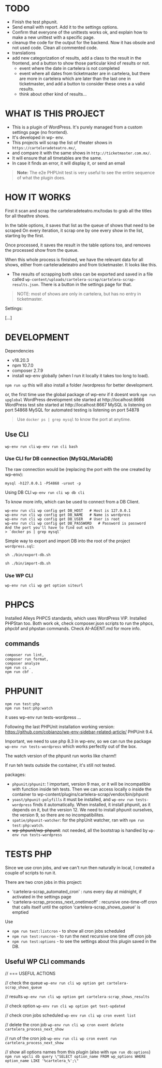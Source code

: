 TODO
===

- Finish the test phpunit.
- Send email with report. Add it to the settings options.
- Confirm that everyone of the unittests works ok, and explain how to make a new unittest with a specific page.
- cleanup the code for the output for the backend. Now it has obsole and not used code. Clean all commented code.
- translations
- add new categorization of results, add a class to the result in the frontend, and a button to show those particular kind of results or not.
	- event where the date in cartelera is not completed
	- event where all dates from ticketmaster are in cartelera, but there are more in cartelera which are later than the last one in ticketmaster, and add a button to consider these ones a a valid results.
	- think about other kind of results...

WHAT IS THIS PROJECT
===

- This is a plugin of WordPress. It's purely managed from a custom settings page (no frontend).
- It's developed in wp- env.
- This projects will scrap the list of theater shows in `https://carteleradeteatro.mx/`,
- and compare it with the same shows in `http://ticketmaster.com.mx/`.
- It will ensure that all timetables are the same.
- In case it finds an error, it will display it, or send an email

> **Note:** The e2e PHPUnit test is very useful to see the entire sequence of what the plugin does.

HOW IT WORKS
===

First it scan and scrap the carteleradeteatro.mx/todas to grab all the titles for all theathre shows.


In the table options, it saves that list as the queue of shows that need to be scraped
On every iteration, it scrap one by one every show in the list, starting by the first.


Once processed, it saves the result in the table options too, and removes the processed show from the queue.


When this whole process is finished, we have the relevant data for all shows, either from
carteleradeteatro and from ticketmaster. It looks like this.

- The results of scrapping both sites can be exported and saved in a file called `wp-content/uploads/cartelera-scrap/cartelera-scrap-results.json`. There is a button in the settings page for that.

> NOTE: most of shows are only in cartelera, but has no entry in ticketmaster.

Settings:

[...]

DEVELOPMENT
===
Dependencies
- v18.20.3
- npm 10.7.0
- composer 2.7.9
- install wp-env globally (when I run it locally it takes too long to load).

`npm run up`
this will also install a folder /wordpress for better development.

or, the first time use the global package of wp-env if it doesnt work
`npm run upglobal`
WordPress development site started at http://localhost:8666
WordPress test site started at http://localhost:8667
MySQL is listening on port 54868
MySQL for automated testing is listening on port 54878
> Use `docker ps | grep mysql` to know the port at anytime.

## Use CLI

`wp-env run cli`
`wp-env run cli bash`

### Use CLI for DB connection (MySQL/MariaDB)

The raw connection would be (replacing the port with the one created by wp-env):

`mysql -h127.0.0.1 -P54868 -uroot -p`

Using DB CLI
`wp-env run cli wp db cli`

To know more info, which can be used to connect from a DB Client.

```
wp-env run cli wp config get DB_HOST   # Host is 127.0.0.1
wp-env run cli wp config get DB_NAME   # Name is wordpress
wp-env run cli wp config get DB_USER   # User is root
wp-env run cli wp config get DB_PASSWORD   # Password is password
And the port you'll have to find out with
> `docker ps | grep mysql`
```

Simple way to export and import DB into the root of the project
`wordpress.sql`:

```>export db
sh ./bin/export-db.sh
```
```>import db
sh ./bin/import-db.sh
```

### Use WP CLI

`wp-env run cli wp get option siteurl`

# PHPCS

Installed Alleys PHPCS standards, which uses WordPress VIP.
Installed PHPStan too.
Both work ok, check composer.json scripts to run the phpcs, phpcbf and phpstan commands.
Check AI-AGENT.md for more info.

## commands
```
composer run lint,
composer run format,
composer analyze
npm run cs .
npm run cbf .
```

# PHPUNIT

```
npm run test:php
npm run test:php:watch
```
it uses wp-env run tests-wordpress ...

Following the last PHPUnit installation working version: https://github.com/cobianzo/wp-env-sidebar-related-article/
PHPUnit 9.4.

Important, we need to use php 8.3 in wp-env, so we can run the package
`wp-env run tests-wordpress` which works perfectly out of the box.

The watch version of the phpunit run works like charm!!

If run teh tests outside the container, it's still not tested.

packages:
- `phpunit/phpunit`: ! important, version 9 max, or it will be incompatible with function inside teh tests.
Then we can access locally o inside the container to wp-content/plugins/cartelera-scrap/vendor/bin/phpunit
- `yoast/phpunit-polyfills` it must be installed, and `wp-env run tests-wordpress` finds it automatically. When installed, it install phpunit, as it depends on it, but the version 12. We need to install phpunit ourselves, the version 9, so there are no incompatibilites.
- `spatie/phpunit-watcher`: for the phpUnit watcher, ran with `npm run test:php:watch`.
- ~~wp-phpunit/wp-phpunit~~: not needed, all the bootstrap is handled by `wp-env run tests-wordpress`

# TESTS PHP

Since we use cron jobs, and we can't run then naturally in local, I created a couple of scripts
to run it.

There are two cron jobs in this project:

- 'cartelera-scrap_automated_cron' : runs every day at midnight, if activated in the settings page
- 'cartelera-scrap_process_next_onetimeoff' : recursive one-time-off cron that calls itself until the option 'cartelera-scrap_shows_queue' is emptied

Use

- `npm run test:listcron` - to show all cron jobs scheduled
- `npm run test:runcron`  - to run the next recursive one time off cron job
- `npm run test:options`  - to see the settings about this plugin saved in the DB.

## Useful WP CLI commands

// === USEFUL ACTIONS

// check the queue
`wp-env run cli wp option get cartelera-scrap_shows_queue`

// results
`wp-env run cli wp option get cartelera-scrap_shows_results`

// check option
`wp-env run cli wp option get test-updated`

// check cron jobs scheduled
`wp-env run cli wp cron event list`

// delete the cron job
`wp-env run cli wp cron event delete cartelera_process_next_show`

// run of the cron job
`wp-env run cli wp cron event run cartelera_process_next_show`

// show all options names from this plugin (also with `npm run db:options`)
`npm run wpcli db query \"SELECT option_name FROM wp_options WHERE option_name LIKE '%cartelera_%';\"`

